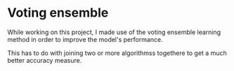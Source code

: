 # Voting ensemble 

While working on this project, I made use of the voting ensemble learning method in order to improve the model's performance. 

This has to do with joining two or more algorithmss togethere to get a much better accuracy measure.